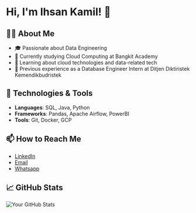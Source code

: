# Hi, I'm Ihsan Kamil! 👋

## 👨‍💻 About Me
- 🎓 Passionate about Data Engineering
- 🌾 Currently studying Cloud Computing at Bangkit Academy
- 🌱 Learning about cloud technologies and data-related tech
- 💼 Previous experience as a Database Engineer Intern at Ditjen Diktiristek Kemendikbudristek

## 🔧 Technologies & Tools
- **Languages**: SQL, Java, Python
- **Frameworks**: Pandas, Apache Airflow, PowerBI
- **Tools**: Git, Docker, GCP

## 📫 How to Reach Me
- [LinkedIn](https://www.linkedin.com/in/ihsan112/)
- [Email](mailto:ihsankamil.112@gmail.com)
- [Whatsapp](wa.me/6281211528765)

## 📈 GitHub Stats
![Your GitHub Stats](https://github-readme-stats.vercel.app/api?username=Deceitfulz&show_icons=true&theme=radical)
